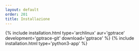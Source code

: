 ```yaml
---
layout: default
order: 201
title: Installazione
---
```

{% include installation.html type='archlinux' aur='gptrace' development='gptrace-git' download='gptrace' %}
{% include installation.html type='python3-app' %}
